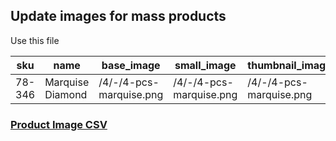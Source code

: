 ## Update images for mass products

Use this file 



sku    | name             | base_image              | small_image             | thumbnail_image         | swatch_image
------ | ---------------- | ----------------------- | ----------------------- | ----------------------- | ----------------------
78-346 | Marquise Diamond | /4/-/4-pcs-marquise.png | /4/-/4-pcs-marquise.png | /4/-/4-pcs-marquise.png | /4/-/4-pcs-marquise.png



### [Product Image CSV](https://bhaveshpp.github.io/code/m2/csv/product-images.csv)

